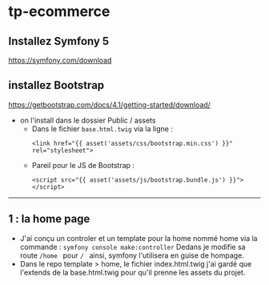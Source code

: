 # tp-ecommerce
## Installez Symfony 5 
  https://symfony.com/download
  
## installez Bootstrap
  https://getbootstrap.com/docs/4.1/getting-started/download/
  - on l'install dans le dossier Public / assets
    - Dans le fichier ``` base.html.twig ``` via la ligne :
      ``` shell
      <link href="{{ asset('assets/css/bootstrap.min.css') }}" rel="stylesheet">
      ```
    - Pareil pour le JS de Bootstrap : 
      ``` shell
      <script src="{{ asset('assets/js/bootstrap.bundle.js') }}"></script> 
      ```

***


## 1 : la home page
- J'ai conçu un controler et un template pour la home nommé home via la commande :
      ```
      symfony console make:controller
      ```
  Dedans je modifie sa route ```/home ``` pour ```/ ``` ainsi, symfony l'utilisera en guise de hompage.
 - Dans le repo template > home, le fichier index.html.twig j'ai gardé que l'extends de la base.html.twig pour qu'il prenne les assets du projet.
